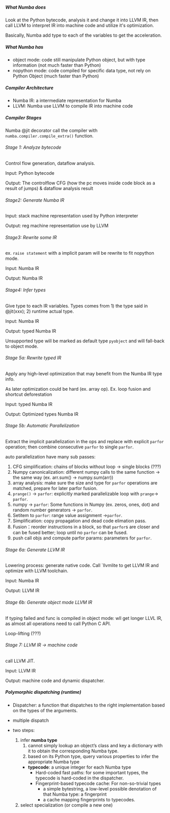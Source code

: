 ##### What Numba does

Look at the Python bytecode, analysis it and change it into LLVM IR, then call LLVM to interpret IR into machine code and utilize it's optimization.

Basically, Numba add type to each of the variables to get the acceleration.



##### What Numba has

- object mode: code still manipulate Python object, but with type information (not much faster than Python)
- nopython mode: code compiled for specific data type, not rely on Python Object (much faster than Python)

##### Compiler Architecture

- Numba IR: a intermediate representation for Numba
- LLVM: Numba use LLVM to compile IR into machine code

##### Compiler Stages

Numba @jit decorator call the compiler with `numba.compiler.compile_extra()` function.

###### Stage 1: Analyze bytecode

Control flow generation, dataflow analysis.

Input: Python bytecode

Output: The controlflow CFG (how the pc moves inside code block as a result of jumps) & dataflow analysis result

###### Stage2: Generate Numba IR

Input: stack machine representation used by Python interpreter

Output: reg machine representation use by LLVM

###### Stage3: Rewrite some IR

ex. `raise statement` with a implicit param will be rewrite to fit nopython mode.

Input: Numba IR

Output: Numba IR

###### Stage4: Infer types

Give type to each IR variables. Types comes from 1) the type said in @jit(xxx); 2) runtime actual type.

Input: Numba IR

Output: typed Numba IR

Unsupported type will be marked as default type `pyobject` and will fall-back to object mode.

###### Stage 5a: Rewrite typed IR

Apply any high-level optimization that may benefit from the Numba IR type info.

As later optimization could be hard (ex. array op). Ex. loop fusion and shortcut deforestation

Input: typed Numba IR

Output: Optimized types Numba IR

###### Stage 5b: Automatic Parallelization

Extract the implicit parallelization in the ops and replace with explicit `parfor` operation; then combine consecutive `parfor` to single `parfor`.

auto parallelization have many sub passes:

1) CFG simplification: chains of blocks without loop -> single blocks (???)
2) Numpy canonicalization: different numpy calls to the same function -> the same way (ex. arr.sum() -> numpy.sum(arr))
3) array analysis: make sure the size and type for `parfor` operations are matched, prepare for later parfor fusion.
4) `prange()` -> `parfor`: explicitly marked parallelizable loop with `prange`-> `parfor`.
5) numpy -> `parfor`: Some functions in Numpy (ex. zeros, ones, dot) and random number generators -> `parfor`.
6) Setitem to `parfor`: range value assignment ->`parfor`. 
7) Simplification: copy propagation and dead code elimation pass.
8) Fusion：reorder instructions in a block, so that `parfor`s are closer and can be fused better; loop until no `parfor` can be fused.
9) push call objs and compute parfor params: parameters for `parfor`.

###### Stage 6a: Generate LLVM IR

Lowering process: generate native code. Call `llvmlite to get LLVM IR and optimize with LLVM toolchain.

Input: Numba IR

Output: LLVM IR

###### Stage 6b: Generate object mode LLVM IR

If typing failed and func is compiled in object mode: wll get longer LLVL IR, as almost all operations need to call Python C API.

Loop-lifting (???)

###### Stage 7: LLVM IR -> machine code

call LLVM JIT. 

Input: LLVM IR

Output: machine code and dynamic dispatcher.

##### Polymorphic dispatching (runtime)

- Dispatcher: a function that dispatches to the right implementation based on the types of the arguments.

- multiple dispatch

- two steps:
  
  1. infer **numba type**
     1. cannot simply lookup an object’s class and key a dictionary with it to obtain the corresponding Numba type.
     2. based on its Python type, query various properties to infer the appropriate Numba type
     - **typecode**: a unique integer for each Numba type
       - Hard-coded fast paths: for some important types, the typecode is hard-coded in the dispatcher.
       - Fingerprint-based typecode cache: For non-so-trivial types
         -  a simple bytestring, a low-level possible denotation of that Numba type: a fingerprint
         -  a cache mapping fingerprints to typecodes.
  2. select  specialization (or compile a new one)

